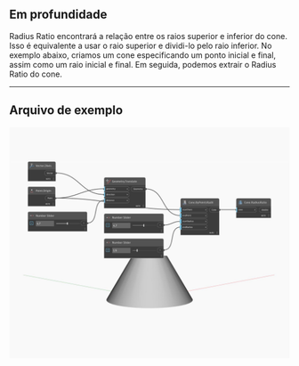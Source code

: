 ## Em profundidade
Radius Ratio encontrará a relação entre os raios superior e inferior do cone. Isso é equivalente a usar o raio superior e dividi-lo pelo raio inferior. No exemplo abaixo, criamos um cone especificando um ponto inicial e final, assim como um raio inicial e final. Em seguida, podemos extrair o Radius Ratio do cone.
___
## Arquivo de exemplo

![RadiusRatio](./Autodesk.DesignScript.Geometry.Cone.RadiusRatio_img.jpg)

